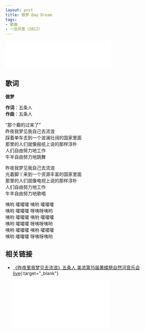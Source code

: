 ```yaml
---
layout: post
title: 做梦 Day Dream
tags:
- 歌曲
- 一些风景（2012）
---
```


<iframe frameborder="no" border="0" marginwidth="0" marginheight="0" width=330 height=86 src="//music.163.com/outchain/player?type=2&id=28587863&auto=1&height=66"></iframe>

## 歌词

**做梦**

**作词**：五条人  
**作曲**：五条人

“那个癫的过来了”  
昨夜我梦见我自己去流浪  
踩着单车去到一个波澜壮阔的国家里面  
那里的人们就像报纸上说的那样淳朴  
人们自由努力地工作  
牛羊自由努力地跳舞

昨夜我梦见我自己去流浪  
光着脚丫来到一个资源丰富的国家里面  
那里的人们就像电视上说的那样淳朴  
人们自由努力地工作  
牛羊自由努力地歌唱

咦哟 嚯嚯嚯 咦哟 嚯嚯嚯  
咦哟 嚯嚯嚯 呀咦呀咦哟  
咦哟 嚯嚯嚯 咦哟 嚯嚯嚯  
咦哟 嚯嚯嚯 呀咦呀咦哟  
咦哟 嚯嚯嚯 咦哟 嚯嚯嚯  
咦哟 嚯嚯嚯 呀咦呀咦哟

## 相关链接

* [《昨夜里我梦见去流浪》五条人 美浓第15届黄蝶祭自然河音乐会live](https://www.bilibili.com/video/BV1Gk4y1m71M/){:target="_blank"}
  
  <div class="iframe-container"><iframe class="responsive-iframe" src="//player.bilibili.com/player.html?aid=754022667&bvid=BV1Gk4y1m71M&cid=218616241&page=1"  frameborder="no" allowfullscreen="true"></iframe></div>
